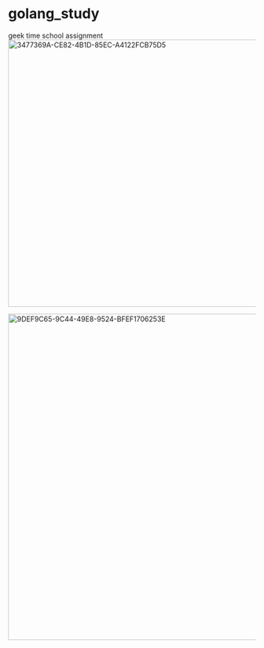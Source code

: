 # golang_study
geek time school assignment
<img width="543" alt="3477369A-CE82-4B1D-85EC-A4122FCB75D5" src="https://github.com/sickgirl/golang_study/assets/7019196/90f77e42-23bf-4a49-abde-7efe8a08276f">

<img width="663" alt="9DEF9C65-9C44-49E8-9524-BFEF1706253E" src="https://github.com/sickgirl/golang_study/assets/7019196/b8edf18f-f1e5-48d1-9727-60eaf1753f8d">

